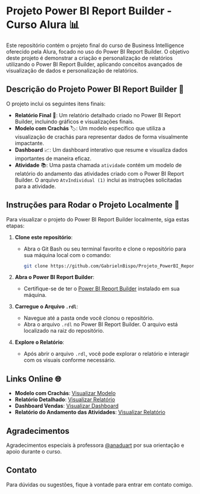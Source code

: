 # Projeto Power BI Report Builder - Curso Alura 📊

Este repositório contém o projeto final do curso de Business Intelligence oferecido pela Alura, focado no uso do Power BI Report Builder. O objetivo deste projeto é demonstrar a criação e personalização de relatórios utilizando o Power BI Report Builder, aplicando conceitos avançados de visualização de dados e personalização de relatórios.

## Descrição do Projeto Power BI Report Builder 🎯

O projeto inclui os seguintes itens finais:

- **Relatório Final** 📄: Um relatório detalhado criado no Power BI Report Builder, incluindo gráficos e visualizações finais.
- **Modelo com Crachás** 🏷️: Um modelo específico que utiliza a visualização de crachás para representar dados de forma visualmente impactante.
- **Dashboard** 📈: Um dashboard interativo que resume e visualiza dados importantes de maneira eficaz.
- **Atividade** 📚: Uma pasta chamada `atividade` contém um modelo de relatório do andamento das atividades criado com o Power BI Report Builder. O arquivo `AtvIndividual (1)` inclui as instruções solicitadas para a atividade.

## Instruções para Rodar o Projeto Localmente 🚀

Para visualizar o projeto do Power BI Report Builder localmente, siga estas etapas:

1. **Clone este repositório**:
   - Abra o Git Bash ou seu terminal favorito e clone o repositório para sua máquina local com o comando:
     ```bash
     git clone https://github.com/GabrielnBispo/Projeto_PowerBI_ReportBuilder_Alura.git
     ```

2. **Abra o Power BI Report Builder**:
   - Certifique-se de ter o [Power BI Report Builder](https://powerbi.microsoft.com/report-builder/) instalado em sua máquina.

3. **Carregue o Arquivo `.rdl`**:
   - Navegue até a pasta onde você clonou o repositório.
   - Abra o arquivo `.rdl` no Power BI Report Builder. O arquivo está localizado na raiz do repositório.

4. **Explore o Relatório**:
   - Após abrir o arquivo `.rdl`, você pode explorar o relatório e interagir com os visuais conforme necessário.

## Links Online 🌐

- **Modelo com Crachás**: [Visualizar Modelo](https://app.powerbi.com/groups/me/rdlreports/cc608149-12cd-4a5b-9ffd-0374e28637df?ctid=0c3b2e26-8753-4a50-80d2-621e9daac459&pbi_source=linkShare)
- **Relatório Detalhado**: [Visualizar Relatório](https://app.powerbi.com/groups/me/rdlreports/34fd4971-115e-4690-97d9-a8d247e5adc0?ctid=0c3b2e26-8753-4a50-80d2-621e9daac459&pbi_source=linkShare)
- **Dashboard Vendas**: [Visualizar Dashboard](https://app.powerbi.com/links/VAcb2P6HqG?ctid=0c3b2e26-8753-4a50-80d2-621e9daac459&pbi_source=linkShare&bookmarkGuid=288cc6c2-c072-43b1-ad08-e1cb374bb160)
- **Relatório do Andamento das Atividades**: [Visualizar Relatório](https://app.powerbi.com/groups/me/rdlreports/fa2b6f69-0bf9-4392-b8b4-c2e4ecb20380?ctid=0c3b2e26-8753-4a50-80d2-621e9daac459&pbi_source=linkShare)

## Agradecimentos 

Agradecimentos especiais à professora [@anaduart](https://github.com/anaduart) por sua orientação e apoio durante o curso.

## Contato

Para dúvidas ou sugestões, fique à vontade para entrar em contato comigo.

